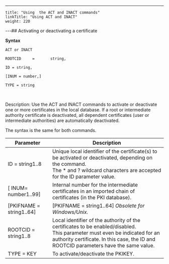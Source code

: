 ---
    title: "Using  the ACT and INACT commands"
    linkTitle: "Using ACT and INACT"
    weight: 220
---## Activating or deactivating a certificate

****Syntax****

`ACT or INACT`

`ROOTCID     =       string,`

`ID = string,`

`[INUM = number,]`

`TYPE = string`

 

Description: Use the ACT and INACT commands to activate or deactivate
one or more certificates in the local database. If a root
or intermediate authority certificate is deactivated, all dependent certificates
(user or intermediate authorities) are automatically deactivated.

The syntax is the same for both commands.


| Parameter  | Description  |
| --- | --- |
| ID = string1..8 | Unique local identifier of the certificate(s) to be activated or deactivated, depending on the command.<br/> The * and ? wildcard characters are accepted for the ID parameter value. |
| [ INUM= number1..99]  | Internal number for the intermediate certificates in an imported chain of certificates (in the PKI database). |
| [PKIFNAME = string1..64]  | [PKIFNAME = string1..64] *Obsolete for Windows/Unix.*  |
| ROOTCID = string1..8 | Local identifier of the authority of the certificates to be enabled/disabled.<br/> This parameter must even be indicated for an authority certificate. In this case, the ID and ROOTCID parameters have the same value. |
| TYPE = KEY  | To activate/deactivate the PKIKEY.  |

